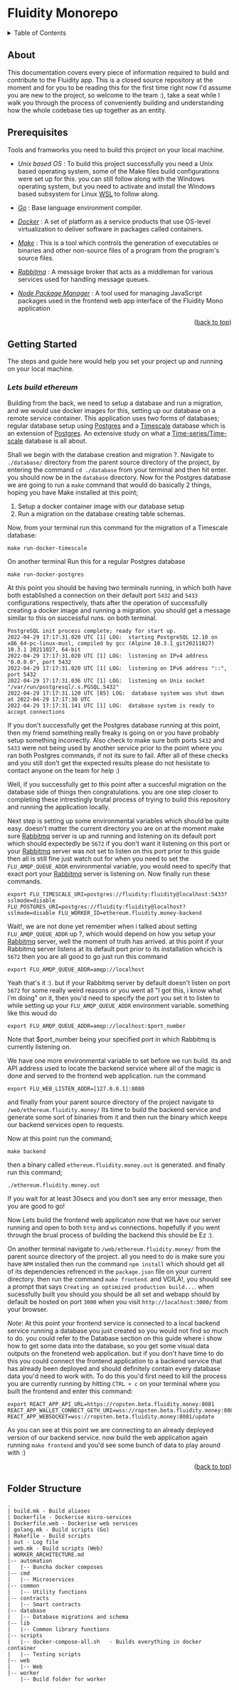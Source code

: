 
# Fluidity Monorepo

<div id="top"></div>

<!-- TABLE OF CONTENTS -->
<details>
  <summary>Table of Contents</summary>
  <ol>
    <li>
      <a href="#about">About</a>
    </li>
    <li><a href="#prerequisites">Prerequisites</a></li>
    <li>
      <a href="#getting-started">Getting Started</a>
      <ul>
        <li><a href="#lets-build-ethereum">Lets build ethereum</a></li>
         <li><a href="#">Lets build solana</a></li>
      </ul>
    </li>
    <li>
      <a href="#">Web Interfaces</a>
      <ul>
        <li><a href="#">Ethereum</a></li>
        <li><a href="#">Solana</a></li>
      </ul>
    </li>
    <li>
      <a href="#">Backend</a>
      <ul>
        <li><a href="#">Ethereum</a></li>
        <li><a href="#">Solana</a></li>
      </ul>
    </li>
    <li>
      <a href="#">Databases</a>
      <ul>
        <li><a href="#">Postgres</a></li>
        <li><a href="#">Timescales</a></li>
      </ul>
    </li>
    <li><a href="#">Microservices | workers</a></li>
    <li><a href="#">Contributing</a></li>
    <li><a href="#folder-structure">Folder Structure</a></li>
  </ol>
</details>

## About

This documentation covers every piece of information required to build and contribute to the Fluidity app. This is a closed source repository at the moment and for you to be reading this for the first time right now I'd assume you are new to the project, so welcome to the team :), take a seat while I walk you through the process of conveniently building and understanding how the whole codebase ties up together as an entity.

## Prerequisites
Tools and framworks you need to build this project on your local machine.
* _Unix based OS_ : To build this project successfully you need a Unix based operating system, some of the Make files build configurations were set up for this. you can still follow along with the Windows operating system, but you need to activate and install the Windows based subsystem for Linux [WSL](https://docs.microsoft.com/en-us/windows/wsl/) to follow along.

* _[Go](https://go.dev/)_ : Base language environment compiler.

* _[Docker](https://docs.docker.com/get-docker/)_ : A set of platform as a service products that use OS-level virtualization to deliver software in packages called containers.

* _[Make](https://www.gnu.org/software/make/)_ : This is a tool which controls the generation of executables or binaries and other non-source files of a program from the program's source files.

* _[Rabbitmq](https://www.rabbitmq.com/download.html)_ : A message broker that acts as a middleman for various services used for handling message queues.

* _[Node Package Manager](https://docs.npmjs.com/downloading-and-installing-node-js-and-npm)_ : A tool used for managing JavaScript packages used in the frontend web app interface of the Fluidity Mono application

<p align="right">(<a href="#top">back to top</a>)</p>

<!-- GETTING STARTED -->
## Getting Started
The steps and guide here would help you set your project up and running on your local machine.
### _Lets build ethereum_
Building from the back, we need to setup a database and run a migration, and we would use docker images for this, setting up our database on a remote service container. This application uses two forms of databases; regular database setup using [Postgres](https://www.postgresql.org/download/) and a [Timescale](https://docs.timescale.com/install/latest/) database which is an extension of [Postgres](https://www.postgresql.org/download/). An extensive study on what a [Time-series/Time-scale](https://en.wikipedia.org/wiki/TimescaleDB) database is all about.

Shall we begin with the database creation and migration ?.
Navigate to ``` ./database/ ``` directory from the parent source directory of the project, by entering the command
``` cd ./database ``` from your terminal and then hit enter. you should now be in the ``` database ``` directory. Now for the Postgres database we are going to run a ```make``` command that would do basically 2 things, hoping you have Make installed at this point;

1. Setup a docker container image with our database setup
2. Run a migration on the database creating table schemas.

Now, from your terminal run this command for the migration of a Timescale database:

```
make run-docker-timescale
```
On another terminal Run this for a regular Postgres database
```
make run-docker-postgres
```
At this point you should be having two terminals running, in which both have both established a connection on their default port  ```5432``` and ```5433``` configurations respectively, thats after the operation of successfully creating a docker image and running a migration. you should get a message similar to this on successful runs. on both terminal.
```
PostgreSQL init process complete; ready for start up.
2022-04-29 17:17:31.020 UTC [1] LOG:  starting PostgreSQL 12.10 on x86_64-pc-linux-musl, compiled by gcc (Alpine 10.3.1_git20211027) 10.3.1 20211027, 64-bit
2022-04-29 17:17:31.020 UTC [1] LOG:  listening on IPv4 address "0.0.0.0", port 5432
2022-04-29 17:17:31.020 UTC [1] LOG:  listening on IPv6 address "::", port 5432
2022-04-29 17:17:31.036 UTC [1] LOG:  listening on Unix socket "/var/run/postgresql/.s.PGSQL.5432"
2022-04-29 17:17:31.120 UTC [85] LOG:  database system was shut down at 2022-04-29 17:17:30 UTC
2022-04-29 17:17:31.141 UTC [1] LOG:  database system is ready to accept connections
```

If you don't successfully get the Postgres database running at this point, then my friend something really freaky is going on or you have probably setup something incorrectly. Also check to make sure both ports ```5432``` and ```5433``` were not being used by another service prior to the point where you ran both Postgres commands, if not its sure to fail. After all of these checks and you still don't get the expected results please do not hesistate to contact anyone on the team for help :)

Well, if you successfully get to this point after a succesful migration on the database side of things then congratulations. you are one step closer to completing these intrestingly brutal process of trying to build this repository and running the application locally.

Next step is setting up some environmental variables which should be quite easy. doesn't matter the current directory you are on at the moment make sure [Rabbitmq](https://www.rabbitmq.com/download.html) server is up and running and listening on its default port which should expectedly be ```5672``` if you don't want it listening on this port or your [Rabbitmq](https://www.rabbitmq.com/download.html) server was not set to listen on this port prior to this guide then all is still fine just watch out for when you need to set the ```FLU_AMQP_QUEUE_ADDR``` environmental variable, you would need to specify that exact port your [Rabbitmq](https://www.rabbitmq.com/download.html) server is listening on. Now finally run these commands.

```
export FLU_TIMESCALE_URI=postgres://fluidity:fluidity@localhost:5433?sslmode=disable FLU_POSTGRES_URI=postgres://fluidity:fluidity@localhost?sslmode=disable FLU_WORKER_ID=ethereum.fluidity.money-backend
```

Wait!,  we are not done yet remember when i talked about setting ```FLU_AMQP_QUEUE_ADDR``` up ?, which would depend on how you setup your  [Rabbitmq](https://www.rabbitmq.com/download.html) server, well the moment of truth has arrived. at this point if your Rabbitmq server listens at its default port prior to its installation whcich is ```5672``` then you are all good to go just run this command
```
export FLU_AMQP_QUEUE_ADDR=amqp://localhost
```
Yeah that's it :). but if your Rabbitmq server by default doesn't listen on port ```5672``` for some really weird reasons or you went all "I got this, i know what i'm doing" on it, then you'd need to specify the port you set it to listen to while setting up your ```FLU_AMQP_QUEUE_ADDR``` environment variable. something like this woud do
```
export FLU_AMQP_QUEUE_ADDR=amqp://localhost:$port_number
```
Note that $port_number being your specified port in which Rabbitmq is currently listening on.

We have one more environmental variable to set before we run build. its and API address used to locate the backend service where all of the magic is done and served to the frontend web application. run the command

```
export FLU_WEB_LISTEN_ADDR=[127.0.0.1]:8080
```

and finally from your parent source directory of the project navigate to ```/web/ethereum.fluidity.money/``` Its time to build the backend service and generate some sort of binaries from it and then run the binary which keeps our backend services open to requests.

Now at this point run the command;
```
make backend
```
then a binary called ```ethereum.fluidity.money.out``` is generated. and finally run this command;
```
./ethereum.fluidity.money.out
```
If you wait for at least 30secs and you don't see any error message, then you are good to go!

Now Lets build the frontend web applicaton now that we have our server running and open to both ```http``` and ```ws``` connections.
hopefully if you went through the brual process of building the backend this should be Ez :).

On another terminal navigate to ```/web/ethereum.fluidity.money/``` from the parent source directory of the project. all you need to do is make sure you have ``NPM`` installed then run the command ```npm install``` which should get all of its dependencies refrenced in the ```package.json``` file on your current directory. then run the command ```make frontend```. and VOILÀ!, you should see a prompt that says ```Creating an optimized production build...```. when sucessfully built you should you should be all set and webapp should by default be hosted on port ```3000``` when you visit ```http://localhost:3000/``` from your browser.

_Note_: At this point your frontend service is connected to a local backend service running a database you just created so you would not find so much to do. you could refer to the Database section on this guide where i show how to get some data into the database, so you get some visual data outputs on the fronetend web application. but if you don't have time to do this you could connect the frontend application to a backend service that has already been deployed and should definitely contain every database data you'd need to work with. To do this you'd first need to kill the process you are currently running by hitting ```CTRL + c``` on your terminal where you built the frontend and enter this command:

```
export REACT_APP_API_URL=https://ropsten.beta.fluidity.money:8081 REACT_APP_WALLET_CONNECT_GETH_URI=wss://ropsten.beta.fluidity.money:8081 REACT_APP_WEBSOCKET=wss://ropsten.beta.fluidity.money:8081/update
```

As you can see at this point we are connecting to an already deployed version of our backend service. now build the web application again running ```make frontend``` and you'd see some bunch of data to play around with :)

<p align="right">(<a href="#top">back to top</a>)</p>

## Folder Structure

```
.
| build.mk - Build aliases
| Dockerfile - Dockerise micro-services
| Dockerfile.web - Dockerise web services
| golang.mk - Build scripts (Go)
| Makefile - Build scripts
| out - Log file
| web.mk - Build scripts (Web)
| WORKER_ARCHITECTURE.md
|-- automation
|   |-- Buncha docker composes
|-- cmd
|   |-- Microservices
|-- common
|   |-- Utility functions
|-- contracts
|   |-- Smart contracts
|-- database
|   |-- Database migrations and schema
|-- lib
|   |-- Common library functions
|-- scripts
|   |-- docker-compose-all.sh   - Builds everything in docker container
|   |-- Testing scripts
|-- web
|   |-- Web
|-- worker
    |-- Build folder for worker
```
